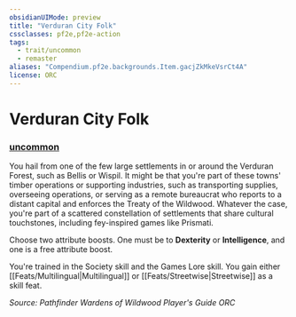 ```yaml
---
obsidianUIMode: preview
title: "Verduran City Folk"
cssclasses: pf2e,pf2e-action
tags:
  - trait/uncommon
  - remaster
aliases: "Compendium.pf2e.backgrounds.Item.gacjZkMkeVsrCt4A"
license: ORC
---
```

# Verduran City Folk

### [uncommon](uncommon "Uncommon Rarity Trait")






You hail from one of the few large settlements in or around the Verduran Forest, such as Bellis or Wispil. It might be that you're part of these towns' timber operations or supporting industries, such as transporting supplies, overseeing operations, or serving as a remote bureaucrat who reports to a distant capital and enforces the Treaty of the Wildwood. Whatever the case, you're part of a scattered constellation of settlements that share cultural touchstones, including fey-inspired games like Prismati.

Choose two attribute boosts. One must be to **Dexterity** or **Intelligence**, and one is a free attribute boost.

You're trained in the Society skill and the Games Lore skill. You gain either [[Feats/Multilingual|Multilingual]] or [[Feats/Streetwise|Streetwise]] as a skill feat.

*Source: Pathfinder Wardens of Wildwood Player's Guide*
*ORC*